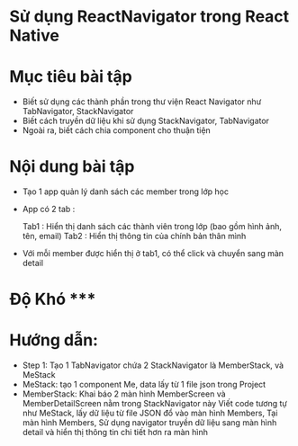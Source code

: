# Sử dụng ReactNavigator trong React Native

# Mục tiêu bài tập
- Biết sử dụng các thành phần trong thư viện React Navigator như TabNavigator, StackNavigator
- Biết cách truyền dữ liệu khi sử dụng StackNavigator, TabNavigator
- Ngoài ra, biết cách chia component cho thuận tiện

# Nội dung bài tập
- Tạo 1 app quản lý danh sách các member trong lớp học
- App có 2 tab : 
    
    Tab1 : Hiển thị danh sách các thành viên trong lớp (bao gồm hình ảnh, tên, email)
    Tab2 : Hiển thị thông tin của chính bản thân mình
- Với mỗi member được hiển thị ở tab1, có thể click và chuyển sang màn detail

# Độ Khó ***
# Hướng dẫn:
- Step 1: Tạo 1 TabNavigator chứa 2 StackNavigator là MemberStack, và MeStack
- MeStack: tạo 1 component Me, data lấy từ 1 file json trong Project
- MemberStack: Khai báo 2 màn hình MemberScreen và MemberDetailScreen nằm trong StackNavigator này
Viết code tương tự như MeStack, lấy dữ liệu từ file JSON đổ vào màn hình Members,
Tại màn hình Members, Sử dụng navigator truyền dữ liệu sang màn hình detail và hiển thị thông tin chi tiết hơn ra màn hình